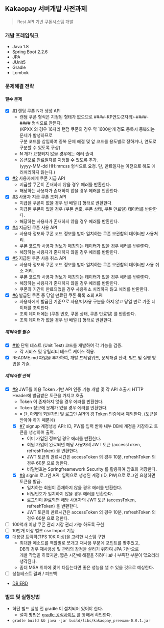 ## Kakaopay 서버개발 사전과제

> Rest API 기반 쿠폰시스템 개발

### 개발 프레임워크
* Java 1.8
* Spring Boot 2.2.6
* JPA
* JUnit5
* Gradle
* Lombok

### 문제해결 전략
#### 필수 문제 
- [x] [#1](https://github.com/minov87/kakaopay-preexam/issues/1) 랜덤 쿠폰 N개 생성 API
  - 랜덤 쿠폰 형식은 지정된 형태가 없으므로 ####-KP연도(2자리)-####-#### 형식으로 만든다.  
    (KPXX 의 경우 16자리 랜덤 쿠폰의 경우 약 1600만개 정도 등록시 중복되는 문제가 발생하므로  
    구분 코드를 삽입하여 중복 문제 해결 및 앞 코드를 용도별로 정하거나, 연도로 구분할 수 있도록 구상)
  - N 개가 요청되지 않을 경우에는 에러 출력.
  - 옵션으로 만료일자를 지정할 수 있도록 추가.   
    (yyyy-MM-dd HH:mm:ss 형식으로 요청. 단, 만료일자는 이전으로 해도 에러처리하지 않는다.)
- [x] [#2](https://github.com/minov87/kakaopay-preexam/issues/2) 사용자에게 쿠폰 지급 API 
  - 지급할 쿠폰이 존재하지 않을 경우 에러를 반환한다.
  - 해당하는 사용자가 존재하지 않을 경우 에러를 반환한다.
- [x] [#3](https://github.com/minov87/kakaopay-preexam/issues/3) 사용자 지급 쿠폰 조회 API
  - 지급된 쿠폰이 없을 경우 빈 배열 [] 형태로 반환한다.
  - 지급된 쿠폰이 있을 경우 (쿠폰 번호, 쿠폰 상태, 쿠폰 만료일) 데이터를 반환한다.
  - 해당하는 사용자가 존재하지 않을 경우 에러를 반환한다.
- [x] [#4](https://github.com/minov87/kakaopay-preexam/issues/4) 지급된 쿠폰 사용 API
  - 사용자 정보와 쿠폰 코드 정보를 받아 일치하는 쿠폰 보관함의 데이터만 사용처리.
  - 쿠폰 코드와 사용자 정보가 매칭되는 데이터가 없을 경우 에러를 반환한다.
  - 해당하는 사용자가 존재하지 않을 경우 에러를 반환한다.
- [x] [#5](https://github.com/minov87/kakaopay-preexam/issues/5) 지급된 쿠폰 사용 취소 API
  - 사용자 정보와 쿠폰 코드 정보를 받아 일치하는 쿠폰 보관함의 데이터만 사용 취소 처리.
  - 쿠폰 코드와 사용자 정보가 매칭되는 데이터가 없을 경우 에러를 반환한다.
  - 해당하는 사용자가 존재하지 않을 경우 에러를 반환한다.
  - 쿠폰의 기간이 만료되었을 경우 사용취소 처리하지 않고 에러를 반환한다.
- [x] [#6](https://github.com/minov87/kakaopay-preexam/issues/6) 발급된 쿠폰 중 당일 만료된 쿠폰 목록 조회 API
  - 사용자에게 발급된 기준으로 사용/미사용 구분을 하지 않고 당일 만료 기준 데이터를 조회한다.
  - 조회 데이터에는 (쿠폰 번호, 쿠폰 상태, 쿠폰 만료일) 를 반환한다.
  - 조회 데이터가 없을 경우 빈 배열 [] 형태로 반환한다.

##### 제약사항 필수
- [x] [#10](https://github.com/minov87/kakaopay-preexam/issues/10) 단위 테스트 (Unit Test) 코드를 개발하여 각 기능을 검증.
  - 각 서비스 및 유틸리티 테스트 케이스 적용.
- [x] README.md 파일을 추가하여, 개발 프레임워크, 문제해결 전략, 빌드 및 실행 방법을 기술.

##### 제약사항 선택
- [x] [#9](https://github.com/minov87/kakaopay-preexam/issues/9) JWT를 이용 Token 기반 API 인증 기능 개발 및 각 API 호출시 HTTP Header에 발급받은 토큰을 가지고 호출.
  - Token 이 존재하지 않을 경우 에러를 반환한다.
  - Token 정보에 문제가 있을 경우 에러를 반환한다.
  - ※ 단, 아래의 회원가입 및 로그인 API의 경 Token 인증에서 제외한다. (토큰을 받아야 하기 때문에)
  - [x] [#7](https://github.com/minov87/kakaopay-preexam/issues/7) signup 계정생성 API: ID, PW를 입력 받아 내부 DB에 계정을 저장하고 토큰을 생성하여 출력.
    - 이미 가입된 정보일 경우 에러를 반환한다.
    - 회원 가입이 완료되면 해당 사용자의 JWT 토큰 (accessToken, refreshToken) 을 반환한다.
    - JWT 토큰의 만료시간은 accessToken 의 경우 10분, refreshToken 의 경우 60분 으로 정한다.
    - 비밀번호는 Springfreamework Security 를 활용하여 암호화 저장한다.
  - [x] [#8](https://github.com/minov87/kakaopay-preexam/issues/8) signin 로그인 API: 입력으로 생성된 계정 (ID, PW)으로 로그인 요청하면 토큰을 발급.
    - 일치하는 회원이 존재하지 않을 경우 에러를 반환한다.
    - 비밀번호가 일치하지 않을 경우 에러를 반환한다.
    - 로그인이 완료되면 해당 사용자의 JWT 토큰 (accessToken, refreshToken) 을 반환한다.
    - JWT 토큰의 만료시간은 accessToken 의 경우 10분, refreshToken 의 경우 60분 으로 정한다.
- [ ] 100억개 이상 쿠폰 관리 저장 관리 가능 하도록 구현
- [ ] 10만개 이상 벌크 csv Import 기능
- [x] 대용량 트랙픽(TPS 10K 이상)을 고려한 시스템 구현
  - 최대한 메소드를 역할별로 쪼개고 재사용 부분에 포인트를 맞추었고,   
    DB의 경우 재사용성 및 관리의 장점을 살리기 위하여 JPA 기반으로    
    개발 작업을 하였지만, 짧은 시간에 해결을 하려다 보니 부족한 부분이 많으리라 생각된다.
  - 좀더 MSA 취지에 맞게 다듬는다면 좋은 성능을 낼 수 있을 것으로 예상한다.
- [ ] 성능테스트 결과 / 피드백
  
- [DB ERD](https://www.erdcloud.com/d/o5MEyDk9nRgfZYNSN)

### 빌드 및 실행방법
- 하단 빌드 실행 전 gradle 이 설치되어 있어야 한다.
  - 설치 방법은 [gradle 공식사이트](https://gradle.org/install/) 를 통해서 확인한다.
- `gradle build && java -jar build/libs/kakaopay_preexam-0.0.1.jar`